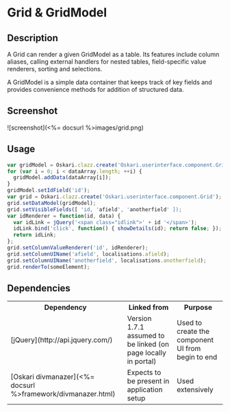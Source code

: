 # Grid & GridModel

## Description

A Grid can render a given GridModel as a table. Its features include column aliases, calling external handlers for nested tables, field-specific value renderers,
sorting and selections.

A GridModel is a simple data container that keeps track of key fields and provides convenience methods for addition of structured data.

## Screenshot

![screenshot](<%= docsurl %>images/grid.png)

## Usage

```javascript
var gridModel = Oskari.clazz.create('Oskari.userinterface.component.GridModel');
for (var i = 0; i < dataArray.length; ++i) {
  gridModel.addData(dataArray[i]);
}
gridModel.setIdField('id');
var grid = Oskari.clazz.create('Oskari.userinterface.component.Grid');
grid.setDataModel(gridModel);
grid.setVisibleFields([ 'id, 'afield', 'anotherfield' ]);
var idRenderer = function(id, data) {
  var idLink = jQuery('<span class="idlink">' + id '</span>');
  idLink.bind('click', function() { showDetails(id); return false; });
  return idLink;
};
grid.setColumnValueRenderer('id', idRenderer);
grid.setColumnUIName('afield', localisations.afield);
grid.setColumnUIName('anotherfield', localisations.anotherfield);
grid.renderTo(someElement);
```

## Dependencies

<table>
  <tr>
    <th>Dependency</th><th>Linked from</th><th>Purpose</th>
  </tr>
  <tr>
    <td> [jQuery](http://api.jquery.com/) </td>
    <td> Version 1.7.1 assumed to be linked (on page locally in portal) </td>
    <td> Used to create the component UI from begin to end</td>
  </tr>
  <tr>
    <td> [Oskari divmanazer](<%= docsurl %>framework/divmanazer.html) </td>
    <td> Expects to be present in application setup </td>
    <td> Used extensively</td>
  </tr>
</table>

